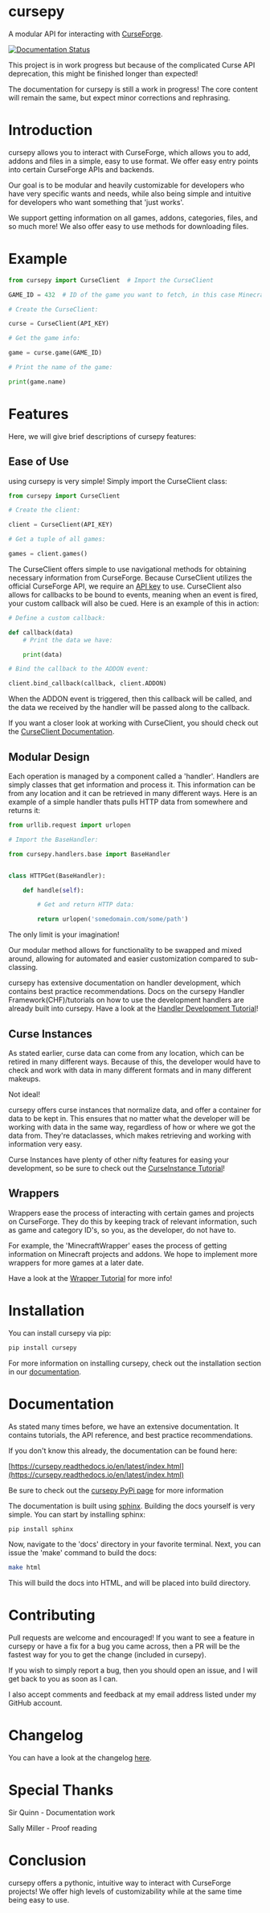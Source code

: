 # cursepy
A modular API for interacting with [CurseForge](https://curseforge.com).

[![Documentation Status](https://readthedocs.org/projects/cursepy/badge/?version=latest)](https://cursepy.readthedocs.io/en/latest/?badge=latest)

This project is in work progress but because of the complicated Curse API deprecation, this might be finished longer than expected!

The documentation for cursepy is still a work in progress!
The core content will remain the same,
but expect minor corrections and rephrasing.

# Introduction

cursepy allows you to interact with CurseForge,
which allows you to add, addons and files in a simple, easy to use format.
We offer easy entry points into certain CurseForge APIs and backends.

Our goal is to be modular and heavily customizable for developers who
have very specific wants and needs, while also being simple and intuitive
for developers who want something that 'just works'.

We support getting information on all games,
addons, categories, files, and so much more!
We also offer easy to use methods for downloading files.

# Example

```python
from cursepy import CurseClient  # Import the CurseClient

GAME_ID = 432  # ID of the game you want to fetch, in this case Minecraft

# Create the CurseClient:

curse = CurseClient(API_KEY)

# Get the game info:

game = curse.game(GAME_ID)

# Print the name of the game:

print(game.name)
```

# Features

Here, we will give brief descriptions of cursepy features:

## Ease of Use

using cursepy is very simple!
Simply import the CurseClient class:

```python
from cursepy import CurseClient

# Create the client:

client = CurseClient(API_KEY)

# Get a tuple of all games:

games = client.games()
```

The CurseClient offers simple to use navigational methods for obtaining necessary information from CurseForge.
Because CurseClient utilizes the official CurseForge API, we require an [API key](https://docs.curseforge.com/#what-is-curseforge-core) to use.
CurseClient also allows for callbacks to be bound to events,
meaning when an event is fired,
your custom callback will also be cued.
Here is an example of this in action:

```python
# Define a custom callback:

def callback(data)
    # Print the data we have:

    print(data)

# Bind the callback to the ADDON event:

client.bind_callback(callback, client.ADDON)
```

When the ADDON event is triggered, then this callback will be called,
and the data we received by the handler will be passed along to the callback.

If you want a closer look at working with CurseClient,
you should check out the [CurseClient Documentation](https://cursepy.readthedocs.io/en/latest/basic/collection.html).

## Modular Design

Each operation is managed by a component called a 'handler'.
Handlers are simply classes that get information and process it.
This information can be from any location
and it can be retrieved in many different ways.
Here is an example of a simple handler thats pulls HTTP data from somewhere and returns it:

```python
from urllib.request import urlopen

# Import the BaseHandler:

from cursepy.handlers.base import BaseHandler


class HTTPGet(BaseHandler):

    def handle(self):

        # Get and return HTTP data:

        return urlopen('somedomain.com/some/path')
```

The only limit is your imagination!

Our modular method allows for functionality to be swapped and
mixed around, allowing for automated and easier customization
compared to sub-classing.

cursepy has extensive documentation on handler development,
which contains best practice recommendations. Docs on the cursepy Handler Framework(CHF)/tutorials on how to use the development handlers are already built into cursepy.
Have a look at the [Handler Development Tutorial](https://cursepy.readthedocs.io/en/latest/advn/hand.html)!

## Curse Instances

As stated earlier, curse data can come from any location,
which can be retired in many different ways.
Because of this, the developer would have to check and work
with data in many different formats and in many different makeups.

Not ideal!

cursepy offers curse instances that normalize data,
and offer a container for data to be kept in.
This ensures that no matter what
the developer will be working with data in the same way,
regardless of how or where we got the data from.
They're dataclasses, which makes retrieving and working 
with information very easy.

Curse Instances have plenty of other nifty features for 
easing your development, so be sure to check out the [CurseInstance Tutorial](https://cursepy.readthedocs.io/en/latest/basic/curse_inst.html)!

## Wrappers

Wrappers ease the process of interacting with certain games and projects on CurseForge.
They do this by keeping track of relevant information, such as game and category ID's,
so you, as the developer, do not have to.

For example, the 'MinecraftWrapper' eases the process of getting 
information on Minecraft projects and addons.
We hope to implement more wrappers for more games at a later date.

Have a look at the [Wrapper Tutorial](https://cursepy.readthedocs.io/en/latest/basic/wrap.html) for more info!

# Installation

You can install cursepy via pip:

```bash
pip install cursepy
```

For more information on installing cursepy,
check out the installation section in our [documentation](https://cursepy.readthedocs.io/en/latest/install.html).

# Documentation

As stated many times before, we have an extensive documentation. It contains tutorials, the API reference,
and best practice recommendations.

If you don't know this already, the documentation can be found here:

[https://cursepy.readthedocs.io/en/latest/index.html](https://cursepy.readthedocs.io/en/latest/index.html)

Be sure to check out the [cursepy PyPi page](https://pypi.org/project/cursepy/) for more information

The documentation is built using [sphinx](https://www.sphinx-doc.org/en/master/index.html).
Building the docs yourself is very simple.
You can start by installing sphinx:

```bash
pip install sphinx
```

Now, navigate to the 'docs' directory in your favorite terminal.
Next, you can issue the 'make' command to build the docs:

```bash
make html
```

This will build the docs into HTML,
and will be placed into build directory.

# Contributing

Pull requests are welcome and encouraged! If you want to see a feature in cursepy
or have a fix for a bug you came across, then a PR will be the fastest way for you 
to get the change (included in cursepy).

If you wish to simply report a bug, then you should open an issue,
and I will get back to you as soon as I can.

I also accept comments and feedback at my email address listed under my GitHub account.

# Changelog

You can have a look at the changelog [here](https://cursepy.readthedocs.io/en/latest/changelog.html).

# Special Thanks

Sir Quinn - Documentation work

Sally Miller - Proof reading

# Conclusion

cursepy offers a pythonic, intuitive way to interact with CurseForge projects!
We offer high levels of customizability
while at the same time being easy to use.
